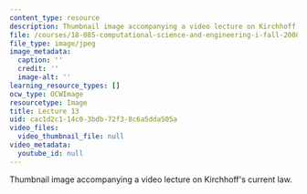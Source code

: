 ```yaml
---
content_type: resource
description: Thumbnail image accompanying a video lecture on Kirchhoff's current law.
file: /courses/18-085-computational-science-and-engineering-i-fall-2008/cac1d2c114c03bdb72f38c6a5dda505a_13.jpg
file_type: image/jpeg
image_metadata:
  caption: ''
  credit: ''
  image-alt: ''
learning_resource_types: []
ocw_type: OCWImage
resourcetype: Image
title: Lecture 13
uid: cac1d2c1-14c0-3bdb-72f3-8c6a5dda505a
video_files:
  video_thumbnail_file: null
video_metadata:
  youtube_id: null
---
```

Thumbnail image accompanying a video lecture on Kirchhoff's current law.

